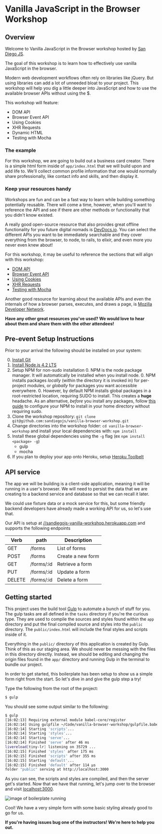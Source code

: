 # Vanilla JavaScript in the Browser Workshop

## Overview

Welcome to Vanilla JavaScript in the Browser workshop hosted by [San Diego JS][san diego js].

The goal of this workshop is to learn how to effectively use vanilla JavaScript in the browser.

Modern web development workflows often rely on libraries like jQuery. But using libraries can add a lot of unneeded bloat to your project. This workshop will help you dig a little deeper into JavaScript and how to use the available browser APIs without using the $.

This workshop will feature:

* DOM API
* Browser Event API
* Using Cookies
* XHR Requests
* Dynamic HTML
* Testing with Mocha

### The example

For this workshop, we are going to build out a business card creator. There is a simple html form inside of `app/index.html` that we will build upon and add life to. We'll collect common profile information that one would normally share professionally, like contact info and skills, and then display it.

### Keep your resources handy

Workshops are fun and can be a fast way to learn while building something potentially reusable. There will come a time, however, when you'll want to reference the API and see if there are other methods or functionality that you didn't know existed.

A really good open-source resource that also provides great offline functionality for you future digital nomads is [DevDocs.io][devdocs]. You can select the different APIs you want to be immediately searchable and they cover everything from the browser, to node, to rails, to elixir, and even more you never even knew about!

For this workshop, it may be useful to reference the sections that will align with this workshop:

* [DOM API][dom]
* [Browser Event API][events]
* [Using Cookies][cookies]
* [XHR Requests][xhr]
* [Testing with Mocha][mocha]

Another good resource for learning about the available APIs and even the internals of how a browser parses, executes, and draws a page, is [Mozilla Developer Network][mdn].

**Have any other great resources you've used? We would love to hear about them and share them with the other attendees!**

## Pre-event Setup Instructions

Prior to your arrival the following should be installed on your system:

0. [Install Git][git-scm]
0. [Install Node.js 4.2 LTS][node-install]
0. Setup NPM for non-sudo installation
    0. NPM is the node package manager.  It will automatically be installed when you install node.
    0. NPM installs packages *locally* (within the directory it is invoked in) for per-project modules, or *globally* for packages you want accessible everywhere.
    0. However, by default NPM installs global packages in a root-restricted location, requiring SUDO to install.  This creates a **huge** headache.  As an alternative, _before_ you install any packages, follow [this guide][npm-g-without-sudo] to configure your NPM to install in your home directory without requiring sudo.
0. Clone the workshop repository: `git clone git@github.com:sandiegojs/vanilla-browser-workshop.git`
0. Change directories into the workshop folder: `cd vanilla-browser-workshop` and install your local dependencies with: `npm install`
0. Install these global dependencies using the `-g` flag (ex `npm install <package> -g`)
    * gulp
    * mocha
0. If you plan to deploy your app onto Heroku, setup [Heroku Toolbelt][heroku-toolbelt]

## API service

The app we will be building is a client-side application, meaning it will be running in a user's browser. We will need to persist the data that we are
creating to a backend service and database so that we can recall it later.

We could use fixture data or a mock service for this, but some friendly backend
developers have already made a working API for us, so let's use that.

Our API is setup at [//sandiegojs-vanilla-workshop.herokuapp.com][sdjs-app] and supports the following endpoints


<table class="table table-bordered table-striped">
  <colgroup>
    <col class="col-xs-1">
    <col class="col-xs-3">
    <col class="col-xs-5">
  </colgroup>
  <thead>
    <tr>
      <th>Verb</th><th>path</th><th>Description</th>
    </tr>
  </thead>
  <tbody>
    <tr>
      <td>GET</td><td>/forms</td><td>List of forms</td>
    </tr>
    <tr>
      <td>POST</td><td>/forms</td><td>Create a new form</td>
    </tr>
    <tr>
      <td>GET</td><td>/forms/:id</td><td>Retrieve a form</td>
    </tr>
    <tr>
      <td>PUT</td><td>/forms/:id</td><td>Update a form</td>
    </tr>
    <tr>
      <td>DELETE</td><td>/forms/:id</td><td>Delete a form</td>
    </tr>
  </tbody>
</table>


## Getting started

This project uses the build tool [Gulp][gulp] to automate a bunch of stuff for you. The gulp tasks are all defined in the `tasks` directory if you're the curious type. They are used to compile the sources and styles found within the `app` directory and put the final compiled source and styles into the `public` directory. The `public/index.html` will include the final styles and scripts inside of it.

Everything in the `public/` directory of this application is created by Gulp. Think of this as our staging area. We should never be messing with the files in this directory directly. Instead, we should be editing and changing the origin files found in the `app/` directory and running Gulp in the terminal to bundle our project.

In order to get started, this boilerplate has been setup to show us a simple form right from the start. So let's dive in and give the gulp step a try!

Type the following from the root of the project:

```bash
$ gulp
```

You should see some output similar to the following:

```bash
$ gulp
[16:02:13] Requiring external module babel-core/register
[16:02:14] Using gulpfile ~/Code/vanilla-browser-workshop/gulpfile.babel.js
[16:02:14] Starting 'scripts'...
[16:02:14] Starting 'styles'...
[16:02:14] Starting 'serve'...
[16:02:14] Finished 'serve' after 46 ms
livereload[tiny-lr] listening on 35729 ...
[16:02:15] Finished 'styles' after 175 ms
[16:02:15] Finished 'scripts' after 355 ms
[16:02:15] Starting 'default'...
[16:02:15] Finished 'default' after 114 μs
folder "public" serving at http://localhost:3000
```

As you can see, the scripts and styles are compiled, and then the server get's started. Now that we have that running, let's jump over to the browser and visit [localhost:3000][localhost].

![image of boilerplate running](https://s3.amazonaws.com/f.cl.ly/items/1R3O1Q39443m1B2d3k23/Screen%20Shot%202016-01-17%20at%204.03.41%20PM.png?v=bd9646af)

Cool! We have a very simple form with some basic styling already good to go for us.

**If you're having issues bug one of the instructors! We're here to help you out.**

[cookies]: https://devdocs.io/dom/document/cookie
[devdocs]: http://devdocs.io
[dom]: https://devdocs.io/dom/
[events]: https://devdocs.io/dom_events
[git-scm]: http://git-scm.com/downloads
[heroku-toolbelt]: https://devcenter.heroku.com/articles/getting-started-with-nodejs#set-up
[localhost]: http://localhost:3000
[mdn]: https://developer.mozilla.org/en-US/
[mocha]: https://devdocs.io/mocha/
[node-install]: https://nodejs.org/download/
[npm-g-without-sudo]: https://github.com/sindresorhus/guides/blob/master/npm-global-without-sudo.md
[san diego js]: http://sandiegojs.org/
[sdjs-app]: //sandiegojs-vanilla-workshop.herokuapp.com
[xhr]: https://devdocs.io/dom/xmlhttprequest
[gulp]: http://gulpjs.com/
